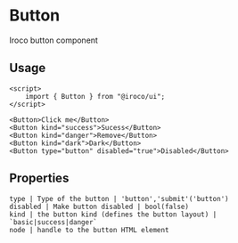 # Button

Iroco button component

## Usage

```example
<script>
    import { Button } from "@iroco/ui";
</script>

<Button>Click me</Button>
<Button kind="success">Sucess</Button>
<Button kind="danger">Remove</Button>
<Button kind="dark">Dark</Button>
<Button type="button" disabled="true">Disabled</Button>
```

## Properties
```properties
type | Type of the button | 'button','submit'('button')
disabled | Make button disabled | bool(false)
kind | the button kind (defines the button layout) | `basic|success|danger`
node | handle to the button HTML element
```